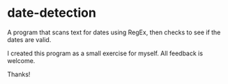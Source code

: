 # date-detection
A program that scans text for dates using RegEx, then checks to see if the dates are valid.

I created this program as a small exercise for myself. All feedback is welcome.

Thanks!
